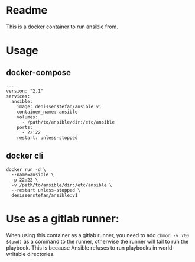 # Readme

This is a docker container to run ansible from.

# Usage

## docker-compose

```
---
version: "2.1"
services:
  ansible:
    image: denissenstefan/ansible:v1
    container_name: ansible
    volumes:
      - /path/to/ansible/dir:/etc/ansible
    ports:
      - 22:22
    restart: unless-stopped
```

## docker cli

```
docker run -d \
  --name=ansible \
  -p 22:22 \
  -v /path/to/ansible/dir:/etc/ansible \
  --restart unless-stopped \
  denissenstefan/ansible:v1
```

# Use as a gitlab runner:

When using this container as a gitlab runner, you need to add `chmod -v 700 $(pwd)` as a command to the runner, otherwise the runner will fail to run the playbook. This is because Ansible refuses to run playbooks in world-writable directories.